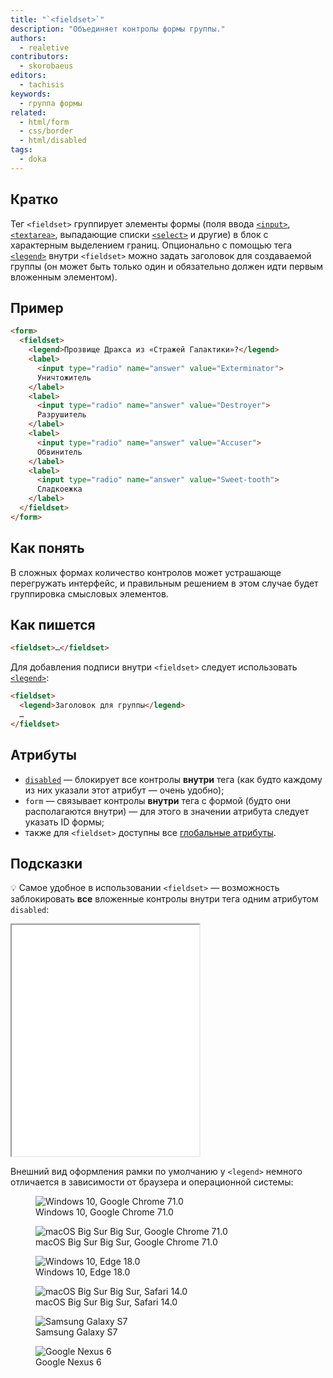 ```yaml
---
title: "`<fieldset>`"
description: "Объединяет контролы формы группы."
authors:
  - realetive
contributors:
  - skorobaeus
editors:
  - tachisis
keywords:
  - группа формы
related:
  - html/form
  - css/border
  - html/disabled
tags:
  - doka
---
```


## Кратко

Тег `<fieldset>` группирует элементы формы (поля ввода [`<input>`](/html/input/), [`<textarea>`](/html/textarea/), выпадающие списки [`<select>`](/html/select/) и другие) в блок с характерным выделением границ. Опционально с помощью тега [`<legend>`](/html/legend/) внутри `<fieldset>` можно задать заголовок для создаваемой группы (он может быть только один и обязательно должен идти первым вложенным элементом).

## Пример

```html
<form>
  <fieldset>
    <legend>Прозвище Дракса из «Стражей Галактики»?</legend>
    <label>
      <input type="radio" name="answer" value="Exterminator">
      Уничтожитель
    </label>
    <label>
      <input type="radio" name="answer" value="Destroyer">
      Разрушитель
    </label>
    <label>
      <input type="radio" name="answer" value="Accuser">
      Обвинитель
    </label>
    <label>
      <input type="radio" name="answer" value="Sweet-tooth">
      Сладкоежка
    </label>
  </fieldset>
</form>
```

## Как понять

В сложных формах количество контролов может устрашающе перегружать интерфейс, и правильным решением в этом случае будет группировка смысловых элементов.

## Как пишется

```html
<fieldset>…</fieldset>
```

Для добавления подписи внутри `<fieldset>` следует использовать [`<legend>`](/html/legend/):

```html
<fieldset>
  <legend>Заголовок для группы</legend>
  …
</fieldset>
```

## Атрибуты

- [`disabled`](/html/disabled/) — блокирует все контролы **внутри** тега (как будто каждому из них указали этот атрибут — очень удобно);
- `form` — связывает контролы **внутри** тега с формой (будто они располагаются внутри) — для этого в значении атрибута следует указать ID формы;
- также для `<fieldset>` доступны все [глобальные атрибуты](/html/global-attrs/).

## Подсказки

<aside>

💡 Самое удобное в использовании `<fieldset>` — возможность заблокировать **все** вложенные контролы внутри тега одним атрибутом `disabled`:

</aside>

<iframe title="Блокирование всей формы при помощи disabled" src="demos/disabling/" height="370"></iframe>

Внешний вид оформления рамки по умолчанию у `<legend>` немного отличается в зависимости от браузера и операционной системы:

<section class="section section_column_2">
  <figure class="section__item">
    <img src="images/win-10-chrome-71.png" alt="Windows 10, Google Chrome 71.0">
    <figcaption>Windows 10, Google Chrome 71.0</figcaption>
  </figure>
  <figure class="section__item">
    <img src="images/mac-chrome-71.png" alt="macOS Big Sur Big Sur, Google Chrome 71.0">
    <figcaption>macOS Big Sur Big Sur, Google Chrome 71.0</figcaption>
  </figure>
  <figure class="section__item">
    <img src="images/win-10-edge-18.png" alt="Windows 10, Edge 18.0">
    <figcaption>Windows 10, Edge 18.0</figcaption>
  </figure>
  <figure class="section__item">
    <img src="images/mac-safari-14.jpg" alt="macOS Big Sur Big Sur, Safari 14.0">
    <figcaption>macOS Big Sur Big Sur, Safari 14.0</figcaption>
  </figure>
  <figure class="section__item">
    <img src="images/samsung-galaxy.png" alt="Samsung Galaxy S7">
    <figcaption>Samsung Galaxy S7</figcaption>
  </figure>
  <figure class="section__item">
    <img src="images/google-nexus.png" alt="Google Nexus 6">
    <figcaption>Google Nexus 6</figcaption>
  </figure>
</section>
